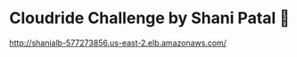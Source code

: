 # Cloudride Challenge by Shani Patal :strawberry:
http://shanialb-577273856.us-east-2.elb.amazonaws.com/